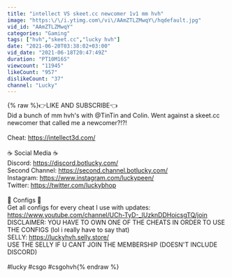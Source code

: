 ```yaml
---
title: "intellect VS skeet.cc newcomer 1v1 mm hvh"
image: "https:\/\/i.ytimg.com\/vi\/AAmZTLZMwqY\/hqdefault.jpg"
vid_id: "AAmZTLZMwqY"
categories: "Gaming"
tags: ["hvh","skeet.cc","lucky hvh"]
date: "2021-06-20T03:38:02+03:00"
vid_date: "2021-06-18T20:47:49Z"
duration: "PT10M16S"
viewcount: "11945"
likeCount: "957"
dislikeCount: "37"
channel: "Lucky"
---
```

{% raw %}👉LIKE AND SUBSCRIBE👈<br />Did a bunch of mm hvh's with  @TinTin and Colin. Went against a skeet.cc newcomer that called me a newcomer?!?!<br /><br />Cheat: <a rel="nofollow" target="blank" href="https://intellect3d.com/">https://intellect3d.com/</a><br /><br />☕ Social Media ☕<br />Discord: <a rel="nofollow" target="blank" href="https://discord.botlucky.com/">https://discord.botlucky.com/</a><br />Second Channel: <a rel="nofollow" target="blank" href="https://second.channel.botlucky.com/">https://second.channel.botlucky.com/</a><br />Instagram: <a rel="nofollow" target="blank" href="https://www.instagram.com/luckypeen/">https://www.instagram.com/luckypeen/</a><br />Twitter: <a rel="nofollow" target="blank" href="https://twitter.com/luckybhop">https://twitter.com/luckybhop</a><br /><br />📰 Configs 📰<br />Get all configs for every cheat I use with updates: <a rel="nofollow" target="blank" href="https://www.youtube.com/channel/UCh-TyD-_lUzknDDHoicsgTQ/join">https://www.youtube.com/channel/UCh-TyD-_lUzknDDHoicsgTQ/join</a><br />DISCLAIMER: YOU HAVE TO OWN ONE OF THE CHEATS IN ORDER TO USE THE CONFIGS (lol i really have to say that)<br />SELLY: <a rel="nofollow" target="blank" href="https://luckyhvh.selly.store/">https://luckyhvh.selly.store/</a><br />USE THE SELLY IF U CANT JOIN THE MEMBERSHIP (DOESN'T INCLUDE DISCORD)<br /><br />#lucky #csgo #csgohvh{% endraw %}
